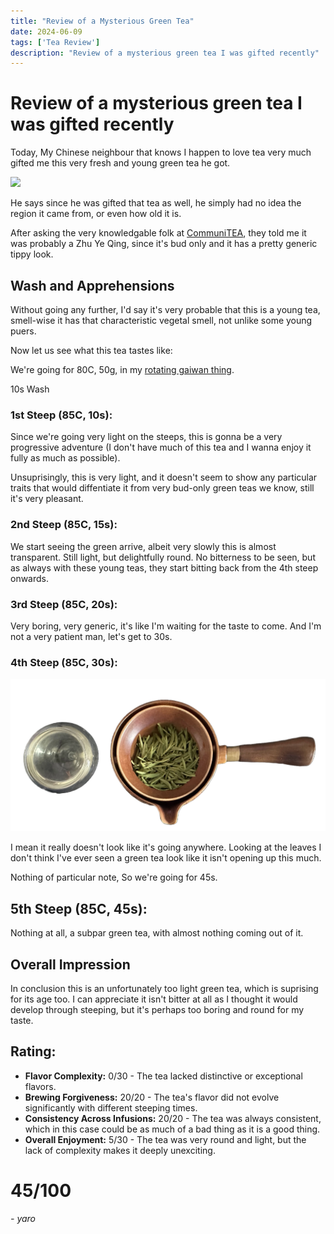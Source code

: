 ```yaml
---
title: "Review of a Mysterious Green Tea"
date: 2024-06-09
tags: ['Tea Review']
description: "Review of a mysterious green tea I was gifted recently"
---
```


# Review of a mysterious green tea I was gifted recently

Today, My Chinese neighbour that knows I happen to love tea very much gifted me this very fresh and young green tea he got.

![](<file (7).png>)

He says since he was gifted that tea as well, he simply had no idea the region it came from, or even how old it is.

After asking the very knowledgable folk at [CommuniTEA](https://discord.com/invite/tea), they told me it was probably a Zhu Ye Qing, since it's bud only and it has a pretty generic tippy look.

## Wash and Apprehensions

Without going any further, I'd say it's very probable that this is a young tea, smell-wise it has that characteristic vegetal smell, not unlike some young puers.

Now let us see what this tea tastes like:

We're going for 80C, 50g, in my [rotating gaiwan thing](https://www.aliexpress.us/item/3256804874557813.html?spm=a2g0o.productlist.main.13.237eStxvStxv4D&algo_pvid=e8101cc9-9ddf-423c-84fd-fa6269e640fd&algo_exp_id=e8101cc9-9ddf-423c-84fd-fa6269e640fd-6&pdp_npi=4%40dis%21USD%2116.28%218.28%21%21%2116.28%218.28%21%402103244417179457814923364e01f3%2112000031487695724%21sea%21US%210%21AB&curPageLogUid=WSASrGLUWghL&utparam-url=scene%3Asearch%7Cquery_from%3A).

10s Wash

### 1st Steep (85C, 10s):

Since we're going very light on the steeps, this is gonna be a very progressive adventure (I don't have much of this tea and I wanna enjoy it fully as much as possible).

Unsuprisingly, this is very light, and it doesn't seem to show any particular traits that would diffentiate it from very bud-only green teas we know, still it's very pleasant.

### 2nd Steep (85C, 15s):

We start seeing the green arrive, albeit very slowly this is almost transparent.
Still light, but delightfully round. No bitterness to be seen, but as always with these young teas, they start bitting back from the 4th steep onwards.

### 3rd Steep (85C, 20s):

Very boring, very generic, it's like I'm waiting for the taste to come.
And I'm not a very patient man, let's get to 30s.

### 4th Steep (85C, 30s):

![](image-29.png)

I mean it really doesn't look like it's going anywhere.
Looking at the leaves I don't think I've ever seen a green tea look like it isn't opening up this much.

Nothing of particular note,
So we're going for 45s.

## 5th Steep (85C, 45s):

Nothing at all, a subpar green tea, with almost nothing coming out of it.

## Overall Impression 

In conclusion this is an unfortunately too light green tea, which is suprising for its age too.
I can appreciate it isn't bitter at all as I thought it would develop through steeping, but it's perhaps too boring and round for my taste.

## Rating:

- **Flavor Complexity:** 0/30 - The tea lacked distinctive or exceptional flavors.
- **Brewing Forgiveness:** 20/20 - The tea's flavor did not evolve significantly with different steeping times.
- **Consistency Across Infusions:** 20/20 - The tea was always consistent, which in this case could be as much of a bad thing as it is a good thing.
- **Overall Enjoyment:** 5/30 - The tea was very round and light, but the lack of complexity makes it deeply unexciting.

# 45/100

*- yaro*
